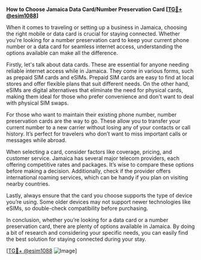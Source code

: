 **How to Choose Jamaica Data Card/Number Preservation Card [[TG💪+ @esim1088](https://t.me/s/esim1088)]**

When it comes to traveling or setting up a business in Jamaica, choosing the right mobile or data card is crucial for staying connected. Whether you're looking for a number preservation card to keep your current phone number or a data card for seamless internet access, understanding the options available can make all the difference.

Firstly, let's talk about data cards. These are essential for anyone needing reliable internet access while in Jamaica. They come in various forms, such as prepaid SIM cards and eSIMs. Prepaid SIM cards are easy to find at local stores and offer flexible plans that suit different needs. On the other hand, eSIMs are digital alternatives that eliminate the need for physical cards, making them ideal for those who prefer convenience and don't want to deal with physical SIM swaps.

For those who want to maintain their existing phone number, number preservation cards are the way to go. These allow you to transfer your current number to a new carrier without losing any of your contacts or call history. It’s perfect for travelers who don’t want to miss important calls or messages while abroad.

When selecting a card, consider factors like coverage, pricing, and customer service. Jamaica has several major telecom providers, each offering competitive rates and packages. It’s wise to compare these options before making a decision. Additionally, check if the provider offers international roaming services, which can be handy if you plan on visiting nearby countries.

Lastly, always ensure that the card you choose supports the type of device you’re using. Some older devices may not support newer technologies like eSIMs, so double-check compatibility before purchasing.

In conclusion, whether you’re looking for a data card or a number preservation card, there are plenty of options available in Jamaica. By doing a bit of research and considering your specific needs, you can easily find the best solution for staying connected during your stay. 

[[TG💪+ @esim1088](https://t.me/s/esim1088) ![Image](https://i.postimg.cc/Y0z9fWf4/image.png)]